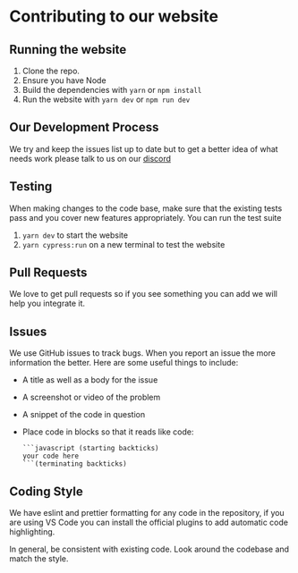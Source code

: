 # Contributing to our website

## Running the website

1. Clone the repo.
2. Ensure you have Node
3. Build the dependencies with `yarn` or `npm install`
4. Run the website with `yarn dev` or `npm run dev`

## Our Development Process

We try and keep the issues list up to date but to get a better idea of what needs work please talk to us on our [discord](http://discord.codersforcauses.org)

## Testing

When making changes to the code base, make sure that the existing tests pass and you cover
new features appropriately. You can run the test suite

1. `yarn dev` to start the website
2. `yarn cypress:run` on a new terminal to test the website

## Pull Requests

We love to get pull requests so if you see something you can add we will help you integrate it.

## Issues

We use GitHub issues to track bugs.  When you report an issue the more information the better. Here are some useful things to include:

 * A title as well as a body for the issue
 * A screenshot or video of the problem
 * A snippet of the code in question
 * Place code in blocks so that it reads like code:

    ```
    ```javascript (starting backticks)
    your code here
    ```(terminating backticks)
    ```

## Coding Style

We have eslint and prettier formatting for any code in the repository, if you are using VS Code you can install the official plugins to add automatic code highlighting.

In general, be consistent with existing code.  Look around the codebase and match the style.
